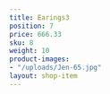 ```yaml
---
title: Earings3
position: 7
price: 666.33
sku: 8
weight: 10
product-images:
- "/uploads/Jen-65.jpg"
layout: shop-item
---
```


